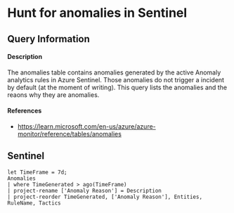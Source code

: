 # Hunt for anomalies in Sentinel

## Query Information

#### Description
The anomalies table contains anomalies generated by the active Anomaly analytics rules in Azure Sentinel. Those anomalies do not trigger a incident by default (at the moment of writing). This query lists the anomalies and the reaons why they are anomalies.

#### References
- https://learn.microsoft.com/en-us/azure/azure-monitor/reference/tables/anomalies

## Sentinel
```
let TimeFrame = 7d;
Anomalies
| where TimeGenerated > ago(TimeFrame)
| project-rename ['Anomaly Reason'] = Description
| project-reorder TimeGenerated, ['Anomaly Reason'], Entities, RuleName, Tactics
```
